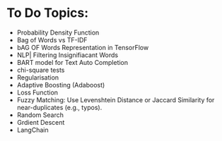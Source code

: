 # To Do Topics:
- Probability Density Function
- Bag of Words vs TF-IDF
- bAG OF Words Representation in TensorFlow
- NLP| Filtering Insignifiacant Words
- BART model for Text Auto Completion
- chi-square tests
- Regularisation
- Adaptive Boosting (Adaboost)
- Loss Function
- Fuzzy Matching: Use Levenshtein Distance or Jaccard Similarity for near-duplicates (e.g., typos).
- Random Search
- Grdient Descent
- LangChain

